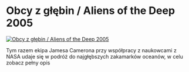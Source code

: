 Obcy z głębin / Aliens of the Deep 2005 
=============
[![Obcy z głębin / Aliens of the Deep 2005 ](http://vidos.pl/images/player.gif)](http://vidos.pl/obcy-z-glebin-aliens-of-the-deep-2005)

 Tym razem ekipa Jamesa Camerona przy współpracy z naukowcami z NASA udaje się w podróż do najgłębszych zakamarków oceanów, w celu zobacz pełny opis
